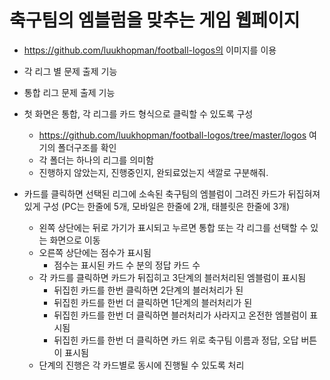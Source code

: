 # 축구팀의 엠블럼을 맞추는 게임 웹페이지
  - https://github.com/luukhopman/football-logos의 이미지를 이용
  - 각 리그 별 문제 출제 기능
  - 통합 리그 문제 출제 기능

  - 첫 화면은 통합, 각 리그를 카드 형식으로 클릭할 수 있도록 구성
    - https://github.com/luukhopman/football-logos/tree/master/logos 여기의 폴더구조를 확인
    - 각 폴더는 하나의 리그를 의미함
    - 진행하지 않았는지, 진행중인지, 완되료었는지 색깔로 구분해줘.
  - 카드를 클릭하면 선택된 리그에 소속된 축구팀의 엠블럼이 그려진 카드가 뒤집혀져 있게 구성 (PC는 한줄에 5개, 모바일은 한줄에 2개, 태블릿은 한줄에 3개)
    - 왼쪽 상단에는 뒤로 가기가 표시되고 누르면 통합 또는 각 리그를 선택할 수 있는 화면으로 이동
    - 오른쪽 상단에는 점수가 표시됨
      - 점수는 표시된 카드 수 분의 정답 카드 수
    - 각 카드를 클릭하면 카드가 뒤집히고 3단계의 블러처리된 엠블럼이 표시됨
      - 뒤집힌 카드를 한번 클릭하면 2단계의 블러처리가 된
      - 뒤집힌 카드를 한번 더 클릭하면 1단계의 블러처리가 된
      - 뒤집힌 카드를 한번 더 클릭하면 블러처리가 사라지고 온전한 엠블럼이 표시됨
      - 뒤집힌 카드를 한번 더 클릭하면 카드 위로 축구팀 이름과 정답, 오답 버튼이 표시됨
    - 단계의 진행은 각 카드별로 동시에 진행될 수 있도록 처리

    
